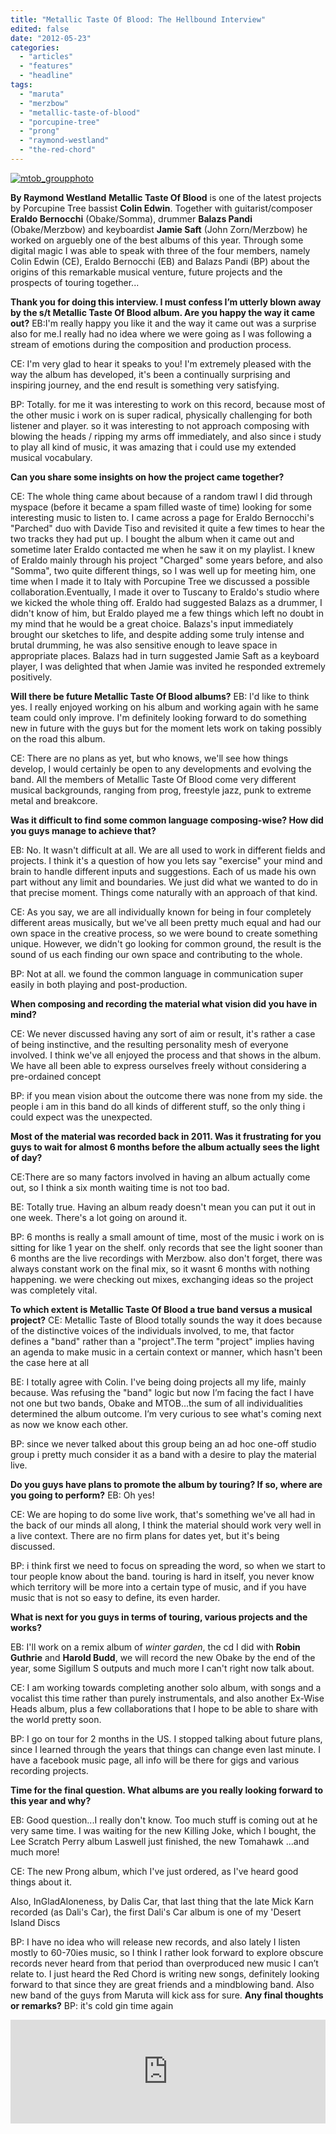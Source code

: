 ```yaml
---
title: "Metallic Taste Of Blood: The Hellbound Interview"
edited: false
date: "2012-05-23"
categories:
  - "articles"
  - "features"
  - "headline"
tags:
  - "maruta"
  - "merzbow"
  - "metallic-taste-of-blood"
  - "porcupine-tree"
  - "prong"
  - "raymond-westland"
  - "the-red-chord"
---
```


[![](http://www.hellbound.ca/wp-content/uploads/2012/05/mtob_groupphoto-590x295.jpg "mtob_groupphoto")](http://www.hellbound.ca/2012/05/metallic-taste-of-blood-the-hellbound-interview/mtob_groupphoto/)

**By Raymond Westland** **Metallic Taste Of Blood** is one of the latest projects by Porcupine Tree bassist **Colin Edwin**. Together with guitarist/composer **Eraldo Bernocchi** (Obake/Somma), drummer **Balazs Pandi** (Obake/Merzbow) and keyboardist **Jamie Saft** (John Zorn/Merzbow) he worked on arguebly one of the best albums of this year. Through some digital magic I was able to speak with three of the four members, namely Colin Edwin (CE), Eraldo Bernocchi (EB) and Balazs Pandi (BP) about the origins of this remarkable musical venture, future projects and the prospects of touring together...

**Thank you for doing this interview. I must confess I’m utterly blown away by the s/t Metallic Taste Of Blood album. Are you happy the way it came out?** EB:I'm really happy you like it and the way it came out was a surprise also for me.I really had no idea where we were going as I was following a stream of emotions during the composition and production process.

CE: I'm very glad to hear it speaks to you! I'm extremely pleased with the way the album has developed, it's been a continually surprising and inspiring journey, and the end result is something very satisfying.

BP: Totally. for me it was interesting to work on this record, because most of the other music i work on is super radical, physically challenging for both listener and player. so it was interesting to not approach composing with blowing the heads / ripping my arms off immediately, and also since i study to play all kind of music, it was amazing that i could use my extended musical vocabulary.

**Can you share some insights on how the project came together?**

CE: The whole thing came about because of a random trawl I did through myspace (before it became a spam filled waste of time) looking for some interesting music to listen to. I came across a page for Eraldo Bernocchi's "Parched" duo with Davide Tiso and revisited it quite a few times to hear the two tracks they had put up. I bought the album when it came out and sometime later Eraldo contacted me when he saw it on my playlist. I knew of Eraldo mainly through his project "Charged" some years before, and also "Somma", two quite different things, so I was well up for meeting him, one time when I made it to Italy with Porcupine Tree we discussed a possible collaboration.Eventually, I made it over to Tuscany to Eraldo's studio where we kicked the whole thing off. Eraldo had suggested Balazs as a drummer, I didn't know of him, but Eraldo played me a few things which left no doubt in my mind that he would be a great choice. Balazs's input immediately brought our sketches to life, and despite adding some truly intense and brutal drumming, he was also sensitive enough to leave space in appropriate places. Balazs had in turn suggested Jamie Saft as a keyboard player, I was delighted that when Jamie was invited he responded extremely positively.

**Will there be future Metallic Taste Of Blood albums?** EB: I'd like to think yes. I really enjoyed working on his album and working again with he same team could only improve. I'm definitely looking forward to do something new in future with the guys but for the moment lets work on taking possibly on the road this album.

CE: There are no plans as yet, but who knows, we'll see how things develop, I would certainly be open to any developments and evolving the band. All the members of Metallic Taste Of Blood come very different musical backgrounds, ranging from prog, freestyle jazz, punk to extreme metal and breakcore.

**Was it difficult to find some common language composing-wise? How did you guys manage to achieve that?**

EB: No. It wasn't difficult at all. We are all used to work in different fields and projects. I think it's a question of how you lets say "exercise" your mind and brain to handle different inputs and suggestions. Each of us made his own part without any limit and boundaries. We just did what we wanted to do in that precise moment. Things come naturally with an approach of that kind.

CE: As you say, we are all individually known for being in four completely different areas musically, but we've all been pretty much equal and had our own space in the creative process, so we were bound to create something unique. However, we didn't go looking for common ground, the result is the sound of us each finding our own space and contributing to the whole.

BP: Not at all. we found the common language in communication super easily in both playing and post-production.

**When composing and recording the material what vision did you have in mind?**

CE: We never discussed having any sort of aim or result, it's rather a case of being instinctive, and the resulting personality mesh of everyone involved. I think we've all enjoyed the process and that shows in the album. We have all been able to express ourselves freely without considering a pre-ordained concept

BP: if you mean vision about the outcome there was none from my side. the people i am in this band do all kinds of different stuff, so the only thing i could expect was the unexpected.

**Most of the material was recorded back in 2011. Was it frustrating for you guys to wait for almost 6 months before the album actually sees the light of day?**

CE:There are so many factors involved in having an album actually come out, so I think a six month waiting time is not too bad.

BE: Totally true. Having an album ready doesn't mean you can put it out in one week. There's a lot going on around it.

BP: 6 months is really a small amount of time, most of the music i work on is sitting for like 1 year on the shelf. only records that see the light sooner than 6 months are the live recordings with Merzbow. also don't forget, there was always constant work on the final mix, so it wasnt 6 months with nothing happening. we were checking out mixes, exchanging ideas so the project was completely vital.

**To which extent is Metallic Taste Of Blood a true band versus a musical project?** CE: Metallic Taste of Blood totally sounds the way it does because of the distinctive voices of the individuals involved, to me, that factor defines a "band" rather than a "project".The term "project" implies having an agenda to make music in a certain context or manner, which hasn't been the case here at all

BE: I totally agree with Colin. I've being doing projects all my life, mainly because. Was refusing the "band" logic but now I’m facing the fact I have not one but two bands, Obake and MTOB...the sum of all individualities determined the album outcome. I’m very curious to see what's coming next as now we know each other.

BP: since we never talked about this group being an ad hoc one-off studio group i pretty much consider it as a band with a desire to play the material live.

**Do you guys have plans to promote the album by touring? If so, where are you going to perform?** EB: Oh yes!

CE: We are hoping to do some live work, that's something we've all had in the back of our minds all along, I think the material should work very well in a live context. There are no firm plans for dates yet, but it's being discussed.

BP: i think first we need to focus on spreading the word, so when we start to tour people know about the band. touring is hard in itself, you never know which territory will be more into a certain type of music, and if you have music that is not so easy to define, its even harder.

**What is next for you guys in terms of touring, various projects and the works?**

EB: I'll work on a remix album of _winter garden_, the cd I did with **Robin Guthrie** and **Harold Budd**, we will record the new Obake by the end of the year, some Sigillum S outputs and much more I can't right now talk about.

CE: I am working towards completing another solo album, with songs and a vocalist this time rather than purely instrumentals, and also another Ex-Wise Heads album, plus a few collaborations that I hope to be able to share with the world pretty soon.

BP: I go on tour for 2 months in the US. I stopped talking about future plans, since I learned through the years that things can change even last minute. I have a facebook music page, all info will be there for gigs and various recording projects.

**Time for the final question. What albums are you really looking forward to this year and why?**

EB: Good question...I really don't know. Too much stuff is coming out at he very same time. I was waiting for the new Killing Joke, which I bought, the Lee Scratch Perry album Laswell just finished, the new Tomahawk ...and much more!

CE: The new Prong album, which I've just ordered, as I've heard good things about it.

Also, InGladAloneness, by Dalis Car, that last thing that the late Mick Karn recorded (as Dali's Car), the first Dali's Car album is one of my 'Desert Island Discs

BP: I have no idea who will release new records, and also lately I listen mostly to 60-70ies music, so I think I rather look forward to explore obscure records never heard from that period than overproduced new music I can’t relate to. I just heard the Red Chord is writing new songs, definitely looking forward to that since they are great friends and a mindblowing band. Also new band of the guys from Maruta will kick ass for sure. **Any final thoughts or remarks?** BP: it's cold gin time again

<iframe width="100%" height="166" scrolling="no" frameborder="no" src="http://w.soundcloud.com/player/?url=http%3A%2F%2Fapi.soundcloud.com%2Ftracks%2F38042790&amp;show_artwork=true"></iframe>
